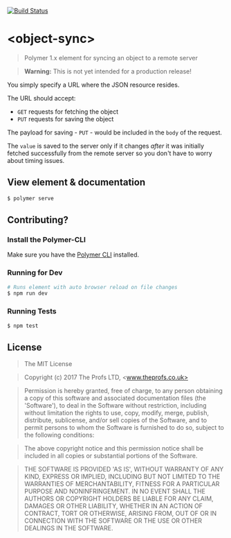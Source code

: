 [![Build Status](https://travis-ci.org/TheProfs/object-sync.svg?branch=master)](https://travis-ci.org/TheProfs/object-sync)

# \<object-sync\>

> Polymer 1.x element for syncing an object to a remote server

> **Warning:** This is not yet intended for a production release!

You simply specify a URL where the JSON resource resides.

The URL should accept:

- `GET` requests for fetching the object
- `PUT` requests for saving the object

The payload for saving - `PUT` - would be included in the `body` of the request.

The `value` is saved to the server only if it changes *after* it was initially
fetched successfully from the remote server so you don't have to worry about
timing issues.

## View element & documentation

```bash
$ polymer serve
```

## Contributing?

### Install the Polymer-CLI

Make sure you have the [Polymer CLI](https://www.npmjs.com/package/polymer-cli) installed.

### Running for Dev

```bash
# Runs element with auto browser reload on file changes
$ npm run dev
```

### Running Tests

```bash
$ npm test
```

## License

> The MIT License

> Copyright (c) 2017 The Profs LTD, <www.theprofs.co.uk>

> Permission is hereby granted, free of charge, to any person obtaining
a copy of this software and associated documentation files (the
'Software'), to deal in the Software without restriction, including
without limitation the rights to use, copy, modify, merge, publish,
distribute, sublicense, and/or sell copies of the Software, and to
permit persons to whom the Software is furnished to do so, subject to
the following conditions:

> The above copyright notice and this permission notice shall be
included in all copies or substantial portions of the Software.

> THE SOFTWARE IS PROVIDED 'AS IS', WITHOUT WARRANTY OF ANY KIND,
EXPRESS OR IMPLIED, INCLUDING BUT NOT LIMITED TO THE WARRANTIES OF
MERCHANTABILITY, FITNESS FOR A PARTICULAR PURPOSE AND NONINFRINGEMENT.
IN NO EVENT SHALL THE AUTHORS OR COPYRIGHT HOLDERS BE LIABLE FOR ANY
CLAIM, DAMAGES OR OTHER LIABILITY, WHETHER IN AN ACTION OF CONTRACT,
TORT OR OTHERWISE, ARISING FROM, OUT OF OR IN CONNECTION WITH THE
SOFTWARE OR THE USE OR OTHER DEALINGS IN THE SOFTWARE.
